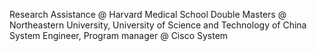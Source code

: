 Research Assistance @ Harvard Medical School
Double Masters @ Northeastern University, University of Science and Technology of China
System Engineer, Program manager @ Cisco System
